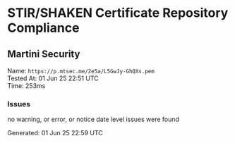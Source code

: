 # STIR/SHAKEN Certificate Repository Compliance

## Martini Security

Name: `https://p.mtsec.me/2e5a/L5GwJy-GhQXs.pem`\
Tested At: 01 Jun 25 22:51 UTC\
Time: 253ms

### Issues

no warning, or error, or notice date level issues were found

Generated: 01 Jun 25 22:59 UTC